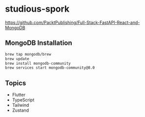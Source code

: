 # studious-spork

https://github.com/PacktPublishing/Full-Stack-FastAPI-React-and-MongoDB

## MongoDB Installation

```bash
brew tap mongodb/brew
brew update
brew install mongodb-community
brew services start mongodb-community@8.0
```


## Topics

* Flutter
* TypeScript
* Tailwind
* Zustand